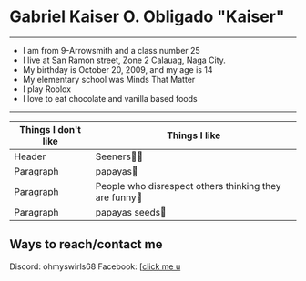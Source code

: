 # Gabriel Kaiser O. Obligado   "Kaiser"
---
- I am from 9-Arrowsmith and a class number 25
- I live at San Ramon street, Zone 2 Calauag, Naga City.
- My birthday is October 20, 2009, and my age is 14
- My elementary school was Minds That Matter
- I play Roblox
- I love to eat chocolate and vanilla based foods
---
| Things I don't like | Things I like |
| ----------- | ----------- |
| Header      | Seeners🐬🤬 |
| Paragraph   | papayas🤢 |
| Paragraph   | People who disrespect others thinking they are funny🤬 |
| Paragraph   | papayas seeds🤢 |

## Ways to reach/contact me
Discord: ohmyswirls68
Facebook: [[click me u](https://www.example.com](https://www.facebook.com/profile.php?id=100081193021046)
)
